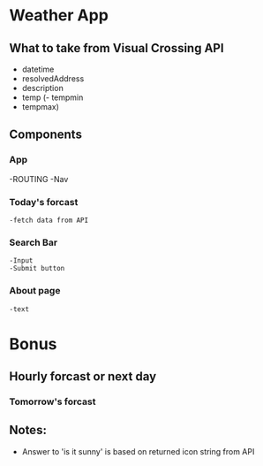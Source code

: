 # Weather App

## What to take from Visual Crossing API

- datetime
- resolvedAddress
- description
- temp
  (- tempmin
- tempmax)

## Components

### App

-ROUTING
-Nav

### Today's forcast

    -fetch data from API

### Search Bar 

    -Input
    -Submit button

### About page

    -text

# Bonus

## Hourly forcast or next day

### Tomorrow's forcast

## Notes:

- Answer to 'is it sunny' is based on returned icon string from API
